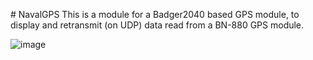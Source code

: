 #   N a v a l G P S 
 
This is a module for a Badger2040 based GPS module, to display and retransmit (on UDP) data read from a BN-880 GPS module. 

![image](https://github.com/GraffJosh/NavalGPS/assets/15370055/d72da3ee-7c73-470d-8af7-756df3f3fd0e)
